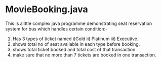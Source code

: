 # MovieBooking.java
This is alittle complex java programme demonstrating seat reservation system for bus which handles certain condition:-
  1) Has 3 types of ticket named i)Gold ii) Platinum iii) Executive.
  2) shows total no of seat available in each type before booking.
  3) shows total ticket booked and total cost of that transaction.
  4) make sure that no more than 7 tickets are booked in one transaction.
